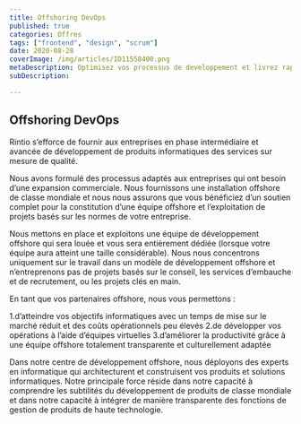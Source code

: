 ```yaml
---
title: Offshoring DevOps
published: true
categories: Offres
tags: ["frontend", "design", "scrum"]
date: 2020-08-28
coverImage: /img/articles/ID11558400.png
metaDescription: Optimisez vos processus de developpement et livrez rapidement vos produits et vos services.
subDescription: 

---
```


## Offshoring DevOps

Rintio s’efforce de fournir aux entreprises en phase intermédiaire et avancée de développement de produits informatiques des services sur mesure de qualité.

Nous avons formulé des processus adaptés aux entreprises qui ont besoin d’une expansion commerciale. Nous fournissons une installation offshore de classe mondiale et nous nous assurons que vous bénéficiez d’un soutien complet pour la constitution d’une équipe offshore et l’exploitation de projets basés sur les normes de votre entreprise.

Nous mettons en place et exploitons une équipe de développement offshore qui sera louée et vous sera entièrement dédiée (lorsque votre équipe aura atteint une taille considérable). Nous nous concentrons uniquement sur le travail dans un modèle de développement offshore et n’entreprenons pas de projets basés sur le conseil, les services d’embauche et de recrutement, ou les projets clés en main.

En tant que vos partenaires offshore, nous vous permettons :

1.d’atteindre vos objectifs informatiques avec un temps de mise sur le marché réduit et des coûts opérationnels peu élevés
2.de développer vos opérations à l’aide d’équipes virtuelles
3.d’améliorer la productivité grâce à une équipe offshore totalement transparente et culturellement adaptée

Dans notre centre de développement offshore, nous déployons des experts en informatique qui architecturent et construisent vos produits et solutions informatiques. Notre principale force réside dans notre capacité à comprendre les subtilités du développement de produits de classe mondiale et dans notre capacité à intégrer de manière transparente des fonctions de gestion de produits de haute technologie.
